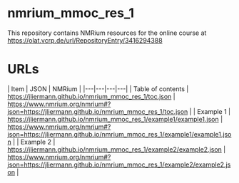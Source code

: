 # nmrium_mmoc_res_1

This repository contains NMRium resources for the online course at https://olat.vcrp.de/url/RepositoryEntry/3416294388

# URLs

| Item | JSON | NMRium |
|---|---|---|---|
| Table of contents | https://jliermann.github.io/nmrium_mmoc_res_1/toc.json | https://www.nmrium.org/nmrium#?json=https://jliermann.github.io/nmrium_mmoc_res_1/toc.json |
| Example 1 | https://jliermann.github.io/nmrium_mmoc_res_1/example1/example1.json | https://www.nmrium.org/nmrium#?json=https://jliermann.github.io/nmrium_mmoc_res_1/example1/example1.json |
| Example 2 | https://jliermann.github.io/nmrium_mmoc_res_1/example2/example2.json | https://www.nmrium.org/nmrium#?json=https://jliermann.github.io/nmrium_mmoc_res_1/example2/example2.json |
